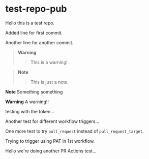 # test-repo-pub

Hello this is a test repo.

Added line for first commit.

Another line for another commit.

> **Warning**
>> This is a warning!
> 

> **Note**
>> This is just a note.
> 

**Note**
Something something

**Warning**
A warning!!


testing with the token...

Another test for different workflow triggers...

One more test to try `pull_request` instead of `pull_request_target`.

Trying to trigger using PAT in 1st workflow.

Hello we're doing another PR Actions test...
